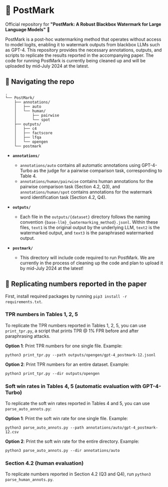 # 📮 PostMark

Official repository for **"PostMark: A Robust Blackbox Watermark for Large Language Models"** 🌊

PostMark is a post-hoc watermarking method that operates without access to model logits, enabling it to watermark outputs from blackbox LLMs such as GPT-4. This repository provides the necessary annotations, outputs, and scripts to replicate the results reported in the accompanying paper. The code for running PostMark is currently being cleaned up and will be uploaded by mid-July 2024 at the latest.

## 🧭 Navigating the repo

```
.
└── PostMark/
    ├── annotations/
    │   ├── auto
    │   └── human/
    │       ├── pairwise
    │       └── spot
    ├── outputs/
    │   ├── c4
    │   ├── factscore
    │   ├── lfqa
    │   └── opengen
    └── postmark
```

- **`annotations/`**
    - `annotations/auto` contains all automatic annotations using GPT-4-Turbo as the judge for a pairwise comparison task, corresponding to Table 4.
    - `annotations/human/pairwise` contains human annotations for the pairwise comparison task (Section 4.2, Q3), and `annotations/human/spot` contains annotations for the watermark word identification task (Section 4.2, Q4).

- **`outputs/`**
    - Each file in the `outputs/{dataset}` directory follows the naming convention `{base-llm}_{watermarking_method}.jsonl`. Within these files, `text1` is the original output by the underlying LLM, `text2` is the watermarked output, and `text3` is the paraphrased watermarked output.

- **`postmark/`**
    - This directory will include code required to run PostMark. We are currently in the process of cleaning up the code and plan to upload it by mid-July 2024 at the latest!

## 🔢 Replicating numbers reported in the paper

First, install required packages by running `pip3 install -r requirements.txt`.

### TPR numbers in Tables 1, 2, 5

To replicate the TPR numbers reported in Tables 1, 2, 5, you can use `print_tpr.py`, a script that prints TPR @ 1% FPR before and after paraphrasing attacks.

**Option 1**: Print TPR numbers for one single file. Example:

`python3 print_tpr.py --path outputs/opengen/gpt-4_postmark-12.jsonl`

**Option 2**: Print TPR numbers for an entire dataset. Example:

`python3 print_tpr.py --dir outputs/opengen`

### Soft win rates in Tables 4, 5 (automatic evaluation with GPT-4-Turbo)

To replicate the soft win rates reported in Tables 4 and 5, you can use `parse_auto_annots.py`:

**Option 1**: Print the soft win rate for one single file. Example:

`python3 parse_auto_annots.py --path annotations/auto/gpt-4_postmark-12.csv`

**Option 2**: Print the soft win rate for the entire directory. Example:

`python3 parse_auto_annots.py --dir annotations/auto`

### Section 4.2 (human evaluation)

To replicate numbers reported in Section 4.2 (Q3 and Q4), run `python3 parse_human_annots.py`.

